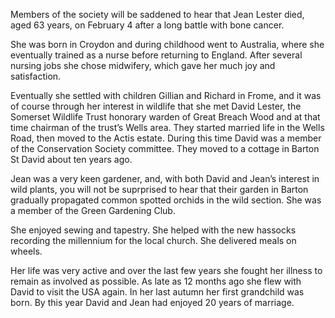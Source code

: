 Members of the society will be saddened to hear that Jean Lester died,
aged 63 years, on February 4 after a long battle with bone cancer.

She was born in Croydon and during childhood went to Australia, where
she eventually trained as a nurse before returning to England. After
several nursing jobs she chose midwifery, which gave her much joy and
satisfaction.

Eventually she settled with children Gillian and Richard in Frome, and
it was of course through her interest in wildlife that she met David
Lester, the Somerset Wildlife Trust honorary warden of Great Breach Wood
and at that time chairman of the trust’s Wells area. They started
married life in the Wells Road, then moved to the Actis estate. During
this time David was a member of the Conservation Society committee. They
moved to a cottage in Barton St David about ten years ago.

Jean was a very keen gardener, and, with both David and Jean’s interest
in wild plants, you will not be suprprised to hear that their garden in
Barton gradually propagated common spotted orchids in the wild section.
She was a member of the Green Gardening Club.

She enjoyed sewing and tapestry. She helped with the new hassocks
recording the millennium for the local church. She delivered meals on
wheels.

Her life was very active and over the last few years she fought her
illness to remain as involved as possible. As late as 12 months ago she
flew with David to visit the USA again. In her last autumn her first
grandchild was born. By this year David and Jean had enjoyed 20 years of
marriage.
